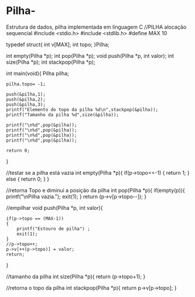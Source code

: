 # Pilha-
Estrutura de dados, pilha implementada em linguagem C
//PILHA alocação sequencial
#include <stdio.h>
#include <stdlib.h>
#define MAX 10

typedef struct{
	int v[MAX];
	int topo;
}Pilha;

int empty(Pilha *p);
int pop(Pilha *p);
void push(Pilha *p, int valor);
int size(Pilha *p);
int stackpop(Pilha *p);

int main(void){
	Pilha pilha;
	
	pilha.topo= -1;
	
	push(&pilha,1);
	push(&pilha,2);
	push(&pilha,3);
	printf("Elemento do topo da pilha %d\n",stackpop(&pilha));
	printf("Tamanho da pilha %d",size(&pilha));
	
	printf("\n%d",pop(&pilha));
	printf("\n%d",pop(&pilha));
	printf("\n%d",pop(&pilha));
	printf("\n%d",pop(&pilha));
	
	return 0;
}

//testar se a pilha está vazia
int empty(Pilha *p){
	if(p->topo==-1)
	{
		return 1;
	}
	else
	{
		return 0;
	}
}

//retorna Topo e diminui a posição da pilha
int pop(Pilha *p){
	if(empty(p)){
		printf("\nPilha vazia.");
		exit(1);
	}
	return (p->v[p->topo--]);
}

//empilhar
void push(Pilha *p, int valor){
	
	if(p->topo == (MAX-1))
	{
		printf("Estouro de pilha") ;
		exit(1);
	}
	//p->topo++;
	p->v[++(p->topo)] = valor;
	return;
}

//tamanho da pilha
int size(Pilha *p){
	return (p->topo+1);
}

//retorna o topo da pilha
int stackpop(Pilha *p){
	return p->v[p->topo];
}


